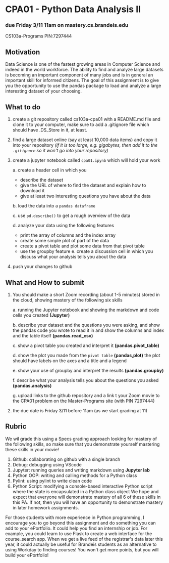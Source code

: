 # CPA01 - Python Data Analysis II
### due Friday 3/11 11am on mastery.cs.brandeis.edu 
CS103a-Programs PIN:7297444

## Motivation 
Data Science is one of the fastest growing areas in Computer Science and indeed in the world workforce. 
The ability to find and analyze large datasets is becoming an important component of many jobs and is in general an important skill for informed citizens. 
The goal of this assignment is to give you the opportunity to use the pandas package to load and analyze a large interesting dataset of your choosing.

## What to do

1. create a git repository called cs103a-cpa01 with a README.md file and clone it to your computer, make sure to add a .gitignore file which should have .DS_Store in it, at least.
2. find a large dataset online (say at least 10,000 data items) and copy it into your repository *(if it is too large, e.g. gigabytes, then add it to the `.gitignore` so it won't go into your repository)*
3. create a jupyter notebook called `cpa01.ipynb` which will hold your work
   
   a. create a header cell in which you 
   
      - describe the dataset
      - give the URL of where to find the dataset and explain how to download it
      - give at least two interesting questions you have about the data 
      
   b. load the data into a `pandas dataframe`
   
   c. use `pd.describe()` to get a rough overview of the data

   d. analyze your data using the following features
      - print the array of columns and the index array
      - create some simple plot of part of the data
      - create a pivot table and plot some data from that pivot table
      - use the groupby feature
   e. create a discussion cell in which you discuss what your analysis tells you about the data
4. push your changes to github

## What and How to submit
1. You should make a short Zoom recording (about 1-5 minutes) stored in the cloud, showing mastery of the following six skills
   
   a. running the Jupyter notebook and showing the markdown and code cells you created **(Jupyter)**
  
   b. describe your dataset and the questions you were asking, and show the pandas code you wrote to read it in and show the columns and index and the table itself **(pandas.read_csv)**
   
   c. show a pivot table you created and interpret it **(pandas.pivot_table)**

   d. show the plot you made from the `pivot table` **(pandas,plot)** the plot should have labels on the axes and a title and a legend

   e. show your use of groupby and interpret the results **(pandas.groupby)**

   f. describe what your analysis tells you about the questions you asked **(pandas.analysis)**
   
   g. upload links to the github repository and a link t your Zoom movie to the CPA01 problem on the Master-Programs site (with PIN 7297444)
2. the due date is Friday 3/11 before 11am (as we start grading at 11)

## Rubric
We wil grade this using a Specs grading approach looking for mastery of the following skills, so make sure that you demonstrate yourself mastering these skills in your movie!
1. Github: collaborating on github with a single branch
2. Debug: debugging using VScode
3. Jupyter: running queries and writing markdown using **Jupyter lab**
4. Python OOP: writing and calling methods for a Python class
5. Pylint: using pylint to write clean code
6. Python Script: modifying a console-based interactive Python script where the state is encapsulated in a Python class object
We hope and expect that everyone will demonstrate mastery of all 6 of these skills in this PA. If not, then you will have an opportunity to demonstrate mastery in later homework assignments.

For those students with more experience in Python programming, I encourage you to go beyond this assignment and do something you can add to your ePortfolio. It could help you find an internship or job. For example, you could learn to use Flask to create a web interface for the course_search app. When we get a live feed of the registrar's data later this year, it could actually be useful for Brandeis students as an alternative to using Workday to finding courses!
You won't get more points, but you will build your ePortfolio!



